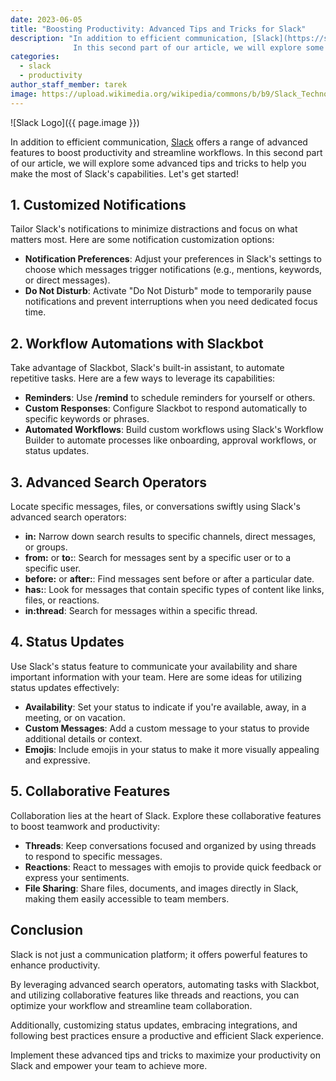 ```yaml
---
date: 2023-06-05
title: "Boosting Productivity: Advanced Tips and Tricks for Slack"
description: "In addition to efficient communication, [Slack](https://slack.com/) offers a range of advanced features to boost productivity and streamline workflows.
              In this second part of our article, we will explore some advanced tips and tricks to help you make the most of Slack's capabilities."
categories:
  - slack
  - productivity
author_staff_member: tarek
image: https://upload.wikimedia.org/wikipedia/commons/b/b9/Slack_Technologies_Logo.svg
---
```

![Slack Logo]({{ page.image }})

In addition to efficient communication, [Slack](https://slack.com/) offers a range of advanced features to boost productivity and streamline workflows. 
In this second part of our article, we will explore some advanced tips and tricks to help you make the most of Slack's capabilities. Let's get started!

## **1. Customized Notifications**

Tailor Slack's notifications to minimize distractions and focus on what matters most. Here are some notification customization options:

- **Notification Preferences**: Adjust your preferences in Slack's settings to choose which messages trigger notifications (e.g., mentions, keywords, or direct messages).
- **Do Not Disturb**: Activate "Do Not Disturb" mode to temporarily pause notifications and prevent interruptions when you need dedicated focus time.

## **2. Workflow Automations with Slackbot**

Take advantage of Slackbot, Slack's built-in assistant, to automate repetitive tasks. Here are a few ways to leverage its capabilities:

- **Reminders**: Use **/remind** to schedule reminders for yourself or others.
- **Custom Responses**: Configure Slackbot to respond automatically to specific keywords or phrases.
- **Automated Workflows**: Build custom workflows using Slack's Workflow Builder to automate processes like onboarding, approval workflows, or status updates.

## **3. Advanced Search Operators**

Locate specific messages, files, or conversations swiftly using Slack's advanced search operators:

- **in:** Narrow down search results to specific channels, direct messages, or groups.
- **from:** or **to:**: Search for messages sent by a specific user or to a specific user.
- **before:** or **after:**: Find messages sent before or after a particular date.
- **has:**: Look for messages that contain specific types of content like links, files, or reactions.
- **in:thread**: Search for messages within a specific thread.

## **4. Status Updates**

Use Slack's status feature to communicate your availability and share important information with your team. 
Here are some ideas for utilizing status updates effectively:

- **Availability**: Set your status to indicate if you're available, away, in a meeting, or on vacation.
- **Custom Messages**: Add a custom message to your status to provide additional details or context.
- **Emojis**: Include emojis in your status to make it more visually appealing and expressive.

## **5. Collaborative Features**

Collaboration lies at the heart of Slack. Explore these collaborative features to boost teamwork and productivity:

- **Threads**: Keep conversations focused and organized by using threads to respond to specific messages.
- **Reactions**: React to messages with emojis to provide quick feedback or express your sentiments.
- **File Sharing**: Share files, documents, and images directly in Slack, making them easily accessible to team members.

## **Conclusion**
Slack is not just a communication platform; it offers powerful features to enhance productivity.

By leveraging advanced search operators, automating tasks with Slackbot, and utilizing collaborative features like threads and reactions, you can optimize your workflow and streamline team collaboration.

Additionally, customizing status updates, embracing integrations, and following best practices ensure a productive and efficient Slack experience.

Implement these advanced tips and tricks to maximize your productivity on Slack and empower your team to achieve more.

